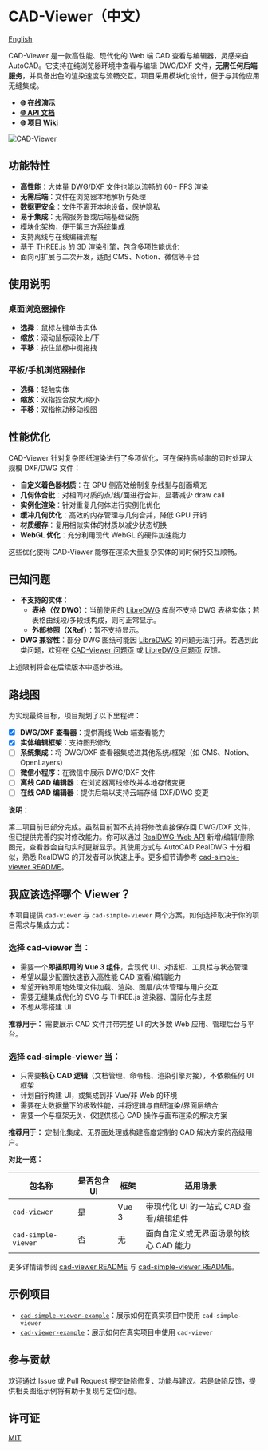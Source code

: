 # CAD-Viewer（中文）

[English](./README.md)

CAD-Viewer 是一款高性能、现代化的 Web 端 CAD 查看与编辑器，灵感来自 AutoCAD。它支持在纯浏览器环境中查看与编辑 DWG/DXF 文件，**无需任何后端服务**，并具备出色的渲染速度与流畅交互。项目采用模块化设计，便于与其他应用无缝集成。

- [**🌐 在线演示**](https://mlightcad.gitlab.io/cad-viewer/)
- [**🌐 API 文档**](https://mlightcad.gitlab.io/cad-viewer/docs/)
- [**🌐 项目 Wiki**](https://gitlab.com/mlightcad/cad-viewer/-/wikis/home)

![CAD-Viewer](./assets/dwg-viewer.jpg)

## 功能特性

- **高性能**：大体量 DWG/DXF 文件也能以流畅的 60+ FPS 渲染
- **无需后端**：文件在浏览器本地解析与处理
- **数据更安全**：文件不离开本地设备，保护隐私
- **易于集成**：无需服务器或后端基础设施
- 模块化架构，便于第三方系统集成
- 支持离线与在线编辑流程
- 基于 THREE.js 的 3D 渲染引擎，包含多项性能优化
- 面向可扩展与二次开发，适配 CMS、Notion、微信等平台

## 使用说明

### 桌面浏览器操作
- **选择**：鼠标左键单击实体
- **缩放**：滚动鼠标滚轮上/下
- **平移**：按住鼠标中键拖拽

### 平板/手机浏览器操作
- **选择**：轻触实体
- **缩放**：双指捏合放大/缩小
- **平移**：双指拖动移动视图

## 性能优化

CAD-Viewer 针对复杂图纸渲染进行了多项优化，可在保持高帧率的同时处理大规模 DXF/DWG 文件：

- **自定义着色器材质**：在 GPU 侧高效绘制复杂线型与剖面填充
- **几何体合批**：对相同材质的点/线/面进行合并，显著减少 draw call
- **实例化渲染**：针对重复几何体进行实例化优化
- **缓冲几何优化**：高效的内存管理与几何合并，降低 GPU 开销
- **材质缓存**：复用相似实体的材质以减少状态切换
- **WebGL 优化**：充分利用现代 WebGL 的硬件加速能力

这些优化使得 CAD-Viewer 能够在渲染大量复杂实体的同时保持交互顺畅。

## 已知问题

- **不支持的实体**：
  - **表格（仅 DWG）**：当前使用的 [LibreDWG](https://github.com/LibreDWG/libredwg) 库尚不支持 DWG 表格实体；若表格由线段/多段线构成，则可正常显示。
  - **外部参照（XRef）**：暂不支持显示。
- **DWG 兼容性**：部分 DWG 图纸可能因 [LibreDWG](https://github.com/LibreDWG/libredwg) 的问题无法打开。若遇到此类问题，欢迎在 [CAD-Viewer 问题页](https://gitlab.com/mlightcad/cad-viewer/-/issues) 或 [LibreDWG 问题页](https://github.com/LibreDWG/libredwg/issues) 反馈。

上述限制将会在后续版本中逐步改进。

## 路线图

为实现最终目标，项目规划了以下里程碑：

- [x] **DWG/DXF 查看器**：提供离线 Web 端查看能力
- [x] **实体编辑框架**：支持图形修改
- [ ] **系统集成**：将 DWG/DXF 查看器集成进其他系统/框架（如 CMS、Notion、OpenLayers）
- [ ] **微信小程序**：在微信中展示 DWG/DXF 文件
- [ ] **离线 CAD 编辑器**：在浏览器离线修改并本地存储变更
- [ ] **在线 CAD 编辑器**：提供后端以支持云端存储 DXF/DWG 变更

**说明**：

第二项目前已部分完成。虽然目前暂不支持将修改直接保存回 DWG/DXF 文件，但已提供完善的实时修改能力。你可以通过 [RealDWG-Web API](https://mlightcad.gitlab.io/realdwg-web/) 新增/编辑/删除图元，查看器会自动实时更新显示。其使用方式与 AutoCAD RealDWG 十分相似，熟悉 RealDWG 的开发者可以快速上手。更多细节请参考 [cad-simple-viewer README](packages/cad-simple-viewer/README.md)。

## 我应该选择哪个 Viewer？

本项目提供 `cad-viewer` 与 `cad-simple-viewer` 两个方案，如何选择取决于你的项目需求与集成方式：

### 选择 **cad-viewer** 当：
- 需要一个**即插即用的 Vue 3 组件**，含现代 UI、对话框、工具栏与状态管理
- 希望以最少配置快速嵌入高性能 CAD 查看/编辑能力
- 希望开箱即用地处理文件加载、渲染、图层/实体管理与用户交互
- 需要无缝集成优化的 SVG 与 THREE.js 渲染器、国际化与主题
- 不想从零搭建 UI

**推荐用于：** 需要展示 CAD 文件并带完整 UI 的大多数 Web 应用、管理后台与平台。

### 选择 **cad-simple-viewer** 当：
- 只需要**核心 CAD 逻辑**（文档管理、命令栈、渲染引擎对接），不依赖任何 UI 框架
- 计划自行构建 UI，或集成到非 Vue/非 Web 的环境
- 需要在大数据量下的极致性能，并将逻辑与自研渲染/界面层结合
- 需要一个与框架无关、仅提供核心 CAD 操作与画布渲染的解决方案

**推荐用于：** 定制化集成、无界面处理或构建高度定制的 CAD 解决方案的高级用户。

**对比一览：**

| 包名称               | 是否包含 UI | 框架   | 适用场景                                   |
|----------------------|-------------|--------|--------------------------------------------|
| `cad-viewer`         | 是          | Vue 3  | 带现代化 UI 的一站式 CAD 查看/编辑组件     |
| `cad-simple-viewer`  | 否          | 无     | 面向自定义或无界面场景的核心 CAD 能力       |

更多详情请参阅 [cad-viewer README](packages/cad-viewer/README.md) 与 [cad-simple-viewer README](packages/cad-simple-viewer/README.md)。

## 示例项目

- [`cad-simple-viewer-example`](https://gitlab.com/mlightcad/cad-simple-viewer-example)：展示如何在真实项目中使用 `cad-simple-viewer`
- [`cad-viewer-example`](https://gitlab.com/mlightcad/cad-viewer-example)：展示如何在真实项目中使用 `cad-viewer`

## 参与贡献

欢迎通过 Issue 或 Pull Request 提交缺陷修复、功能与建议。若是缺陷反馈，提供相关图纸示例将有助于复现与定位问题。

## 许可证

[MIT](LICENSE)


